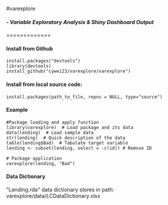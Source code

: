 #varexplore 
#### *- Variable Exploratory Analysis & Shiny Dashboard Output* 
=============

#### Install from Github
```
install.packages("devtools")
library(devtools)
install_github("cywei23/varexplore/varexplore")
```
#### Install from local source code:
```
install.packages(path_to_file, repos = NULL, type="source")
```

#### Example
```eval_rst
#Package loading and apply function
library(varexplore)  # Load package and its data
data(lending)  # Load sample data
str(lending)  # Quick description of the data
table(lending$Bad)  # Tabulate target variable
lending <- subset(lending, select = -c(id)) # Remove ID

# Package application
varexplore(lending, "Bad")
```

#### Data Dictionary
"Lending.rda" data dictionary stores in path: varexplore/data/LCDataDictionary.xlsx
